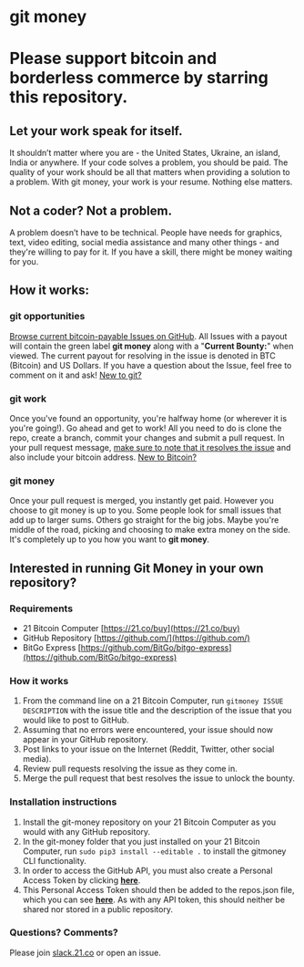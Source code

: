 # git money

# Please support bitcoin and borderless commerce by starring this repository.

## Let your work speak for itself.

It shouldn’t matter where you are - the United States, Ukraine, an island, India
or anywhere. If your code solves a problem, you should be paid. The quality of
your work should be all that matters when providing a solution to a problem.
With git money, your work is your resume. Nothing else matters.

## Not a coder? Not a problem.

A problem doesn’t have to be technical. People have needs for graphics, text,
video editing, social media assistance and many other things - and they're
willing to pay for it. If you have a skill, there might be money waiting for
you.

## How it works:

### git opportunities

[Browse current bitcoin-payable Issues on GitHub](https://github.com/21hackers/git-money/issues?q=is%3Aissue+is%3Aopen+label%3A%22git+money%22).
All Issues with a payout will contain the green label **git money** along with a
"**Current Bounty:**" when viewed. The current payout for resolving in the issue
is denoted in BTC (Bitcoin) and US Dollars. If you have a question about the
Issue, feel free to comment on it and ask! [New to
git?](https://guides.github.com/activities/hello-world/)

### git work

Once you've found an opportunity, you're halfway home (or wherever it is you're
going!). Go ahead and get to work! All you need to do is clone the repo, create
a branch, commit your changes and submit a pull request. In your pull request
message, [make sure to note that it resolves the
issue](https://github.com/blog/1506-closing-issues-via-pull-requests)  and also include your
bitcoin address. [New to Bitcoin?](https://bitcoin.org/en/bitcoin-for-individuals)

### git money

Once your pull request is merged, you instantly get paid. However you choose to
git money is up to you. Some people look for small issues that add up to larger
sums. Others go straight for the big jobs. Maybe you're middle of the road,
picking and choosing to make extra money on the side. It's completely up to you
how you want to **git money**.

## Interested in running Git Money in your own repository?

### Requirements
- 21 Bitcoin Computer [https://21.co/buy](https://21.co/buy)
- GitHub Repository [https://github.com/](https://github.com/)
- BitGo Express [https://github.com/BitGo/bitgo-express](https://github.com/BitGo/bitgo-express)

### How it works
1. From the command line on a 21 Bitcoin Computer, run `gitmoney ISSUE DESCRIPTION` with the issue title and the description of the issue that you would like to post to GitHub.
2. Assuming that no errors were encountered, your issue should now appear in your GitHub repository.
3. Post links to your issue on the Internet (Reddit, Twitter, other social media).
4. Review pull requests resolving the issue as they come in.
5. Merge the pull request that best resolves the issue to unlock the bounty.

### Installation instructions
1. Install the git-money repository on your 21 Bitcoin Computer as you would with any GitHub repository.
2. In the git-money folder that you just installed on your 21 Bitcoin Computer, run `sudo pip3 install --editable .` to install the gitmoney CLI functionality.
3. In order to access the GitHub API, you must also create a Personal Access Token by clicking **[here](https://github.com/settings/tokens)**.
4. This Personal Access Token should then be added to the repos.json file, which you can see **[here](https://github.com/davemc84/git-money/blob/master/config/repos.json)**. As with any API token, this should neither be shared nor stored in a public repository.

### Questions? Comments?

Please join [slack.21.co](https://slack.21.co/) or open an issue.

